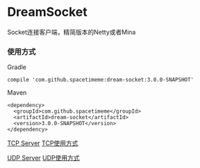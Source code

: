 # DreamSocket
Socket连接客户端，精简版本的Netty或者Mina
### 使用方式

Gradle

    compile 'com.github.spacetimeme:dream-socket:3.0.0-SNAPSHOT'
    
Maven

    <dependency>
      <groupId>com.github.spacetimeme</groupId>
      <artifactId>dream-socket</artifactId>
      <version>3.0.0-SNAPSHOT</version>
    </dependency>
    
[TCP Server](https://github.com/spacetimeme/DreamSocket/blob/develop/src/test/java/com/dream/socket/TCPServer.java)
[TCP使用方式](https://github.com/spacetimeme/DreamSocket/blob/develop/src/test/java/com/dream/socket/TCPClient.java)

[UDP Server](https://github.com/spacetimeme/DreamSocket/blob/develop/src/test/java/com/dream/socket/UDPServer.java)
[UDP使用方式](https://github.com/spacetimeme/DreamSocket/blob/develop/src/test/java/com/dream/socket/UDPClient.java)